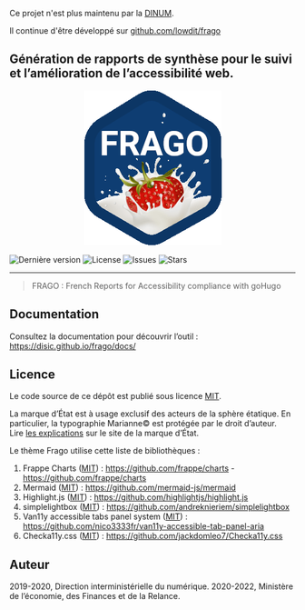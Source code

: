 Ce projet n'est plus maintenu par la [DINUM](https://www.numerique.gouv.fr).

Il continue d'être développé sur [github.com/lowdit/frago](https://github.com/lowdit/frago.)

## Génération de rapports de synthèse pour le suivi et l’amélioration de l’accessibilité web.

<p align="center">
  <img width="243" height="272" src="/images/frago.png">
</p>

![Dernière version](https://badgen.net/github/tag/DISIC/frago)
![License](https://badgen.net/github/license/DISIC/frago)
![Issues](https://badgen.net/github/issues/DISIC/frago)
![Stars](https://badgen.net/github/stars/DISIC/frago)

---
> FRAGO : French Reports for Accessibility compliance with goHugo

## Documentation

Consultez la documentation pour découvrir l’outil : <https://disic.github.io/frago/docs/>

## Licence

Le code source de ce dépôt est publié sous licence [MIT](https://opensource.org/licenses/mit-license.php).

La marque d’État est à usage exclusif des acteurs de la sphère étatique. En particulier, la typographie Marianne© est protégée par le droit d’auteur.  
Lire [les explications](https://www.gouvernement.fr/charte/charte-graphique-les-fondamentaux/la-typographie) sur le site de la marque d’État.

Le thème Frago utilise cette liste de bibliothèques :

  1. Frappe Charts ([MIT](https://github.com/mermaid-js/mermaid/blob/develop/LICENSE)) : <https://github.com/frappe/charts> - <https://github.com/frappe/charts>
  2. Mermaid ([MIT](https://github.com/mermaid-js/mermaid/blob/develop/LICENSE)) : <https://github.com/mermaid-js/mermaid>
  3. Highlight.js ([MIT](https://github.com/highlightjs/highlight.js/blob/main/LICENSE)) : <https://github.com/highlightjs/highlight.js>
  4. simplelightbox ([MIT](https://github.com/andreknieriem/simplelightbox/blob/master/LICENSE)) : <https://github.com/andreknieriem/simplelightbox>
  5. Van11y accessible tabs panel system ([MIT](https://github.com/nico3333fr/van11y-accessible-tab-panel-aria/blob/master/LICENSE)) : <https://github.com/nico3333fr/van11y-accessible-tab-panel-aria>
  6. Checka11y.css ([MIT](https://github.com/jackdomleo7/Checka11y.css/blob/master/LICENSE)) : <https://github.com/jackdomleo7/Checka11y.css>

## Auteur

2019-2020, Direction interministérielle du numérique.
2020-2022, Ministère de l’économie, des Finances et de la Relance.
